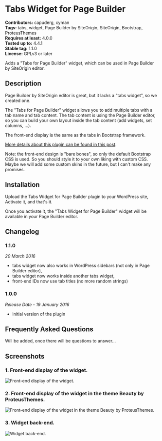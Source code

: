 # Tabs Widget for Page Builder #
**Contributors:** capuderg, cyman  
**Tags:** tabs, widget, Page Builder by SiteOrigin, SiteOrigin, Bootstrap, ProteusThemes  
**Requires at least:** 4.0.0  
**Tested up to:** 4.4.1  
**Stable tag:** 1.1.0  
**License:** GPLv3 or later  

Adds a "Tabs for Page Builder" widget, which can be used in Page Builder by SiteOrigin editor.

## Description ##

Page Builder by SiteOrigin editor is great, but it lacks a "tabs widget", so we created one.

The "Tabs for Page Builder" widget allows you to add multiple tabs with a tab name and tab content. The tab content is using the Page Builder editor, so you can build your own layout inside the tab content (add widgets, set columns, ...).

The front-end display is the same as the tabs in Bootstrap framework.

[More details about this plugin can be found in this post](http://gregorcapuder.com/tabs-widget-for-page-builder/).

Note: the front-end design is "bare bones", so only the default Bootstrap CSS is used. So you should style it to your own liking with custom CSS. Maybe we will add some custom skins in the future, but I can't make any promises.

## Installation ##

Upload the Tabs Widget for Page Builder plugin to your WordPress site, Activate it, and that's it.

Once you activate it, the "Tabs Widget for Page Builder" widget will be available in your Page Builder editor.

## Changelog ##

### 1.1.0 ###
*20 March 2016*

* tabs widget now also works in WordPress sidebars (not only in Page Builder editor),
* tabs widget now works inside another tabs widget,
* front-end IDs now use tab titles (no more random strings)

### 1.0.0 ###
*Release Date - 19 January 2016*

* Initial version of the plugin

## Frequently Asked Questions ##

Will be added, once there will be questions to answer...

## Screenshots ##

### 1. Front-end display of the widget. ###
![Front-end display of the widget.](http://ps.w.org/tabs-widget-for-page-builder/assets/screenshot-1.png)

### 2. Front-end display of the widget in the theme Beauty by ProteusThemes. ###
![Front-end display of the widget in the theme Beauty by ProteusThemes.](http://ps.w.org/tabs-widget-for-page-builder/assets/screenshot-2.png)

### 3. Widget back-end. ###
![Widget back-end.](http://ps.w.org/tabs-widget-for-page-builder/assets/screenshot-3.png)
